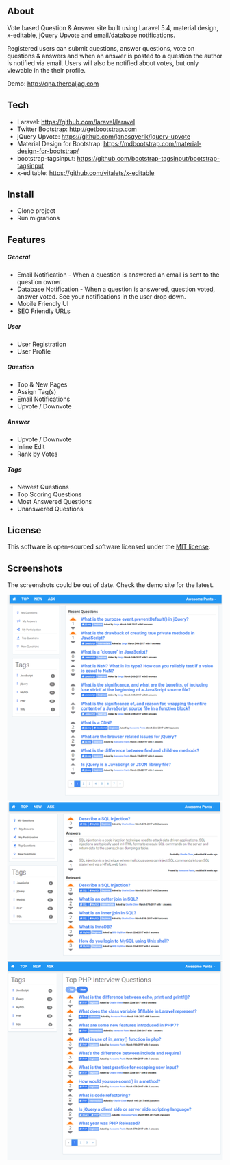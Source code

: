 ## About
Vote based Question & Answer site built using Laravel 5.4, material design, x-editable, jQuery Upvote and email/database notifications. 

Registered users can submit questions, answer questions, vote on questions & answers and when an answer is posted to a question the author is notified via email. Users will also be notified about votes, but only viewable in the their profile. 

Demo: http://qna.therealjag.com

## Tech
* Laravel: https://github.com/laravel/laravel
* Twitter Bootstrap: http://getbootstrap.com
* jQuery Upvote: https://github.com/janosgyerik/jquery-upvote
* Material Design for Bootstrap: https://mdbootstrap.com/material-design-for-bootstrap/
* bootstrap-tagsinput: https://github.com/bootstrap-tagsinput/bootstrap-tagsinput
* x-editable: https://github.com/vitalets/x-editable

## Install
* Clone project
* Run migrations

## Features

##### General
* Email Notification - When a question is answered an email is sent to the question owner.
* Database Notification - When a question is answered, question voted, answer voted. See your notifications in the user drop down. 
* Mobile Friendly UI
* SEO Friendly URLs

##### User
* User Registration
* User Profile

##### Question
* Top & New Pages
* Assign Tag(s)
* Email Notifications
* Upvote / Downvote

##### Answer
* Upvote / Downvote
* Inline Edit 
* Rank by Votes

##### Tags
* Newest Questions
* Top Scoring Questions
* Most Answered Questions
* Unanswered Questions

## License
This software is open-sourced software licensed under the [MIT license](http://opensource.org/licenses/MIT).

## Screenshots
The screenshots could be out of date. Check the demo site for the latest.

![Alt text](/public/images/screenshots/ScreenShot1.png?raw=true "Screanshot")
![Alt text](/public/images/screenshots/ScreenShot2.png?raw=true "Screanshot")
![Alt text](/public/images/screenshots/ScreenShot3.png?raw=true "Screanshot")